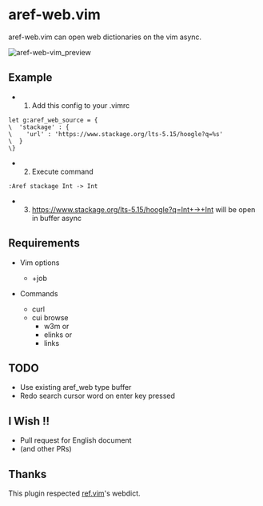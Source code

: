 # aref-web.vim

aref-web.vim can open web dictionaries on the vim async.

![aref-web-vim_preview](./aref-web-vim_preview.gif)

## Example

- 1. Add this config to your .vimrc

```vim
let g:aref_web_source = {
\  'stackage' : {
\    'url' : 'https://www.stackage.org/lts-5.15/hoogle?q=%s'
\  }
\}
```

- 2. Execute command

```vim
:Aref stackage Int -> Int
```

- 3. https://www.stackage.org/lts-5.15/hoogle?q=Int+->+Int will be open in buffer async

## Requirements

* Vim options
  - +job

* Commands
  - curl
  - cui browse
    - w3m or
    - elinks or
    - links


## TODO

- Use existing aref_web type buffer
- Redo search cursor word on enter key pressed


## I Wish !!

- Pull request for English document
- (and other PRs)


## Thanks

This plugin respected [ref.vim](https://github.com/thinca/vim-ref/)'s webdict.
